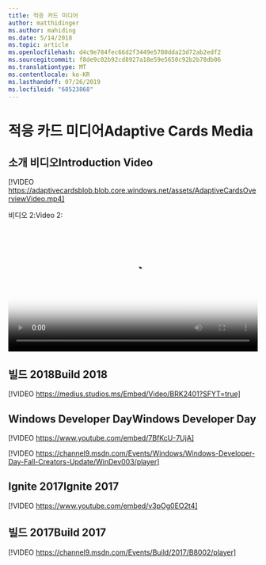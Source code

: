 ```yaml
---
title: 적응 카드 미디어
author: matthidinger
ms.author: mahiding
ms.date: 5/14/2018
ms.topic: article
ms.openlocfilehash: d4c9e784fec66d2f3449e5780dda23d72ab2edf2
ms.sourcegitcommit: f8de9c02b92cd8927a18e59e5650c92b2b78db06
ms.translationtype: MT
ms.contentlocale: ko-KR
ms.lasthandoff: 07/26/2019
ms.locfileid: "68523868"
---
```

# <a name="adaptive-cards-media"></a><span data-ttu-id="c5672-102">적응 카드 미디어</span><span class="sxs-lookup"><span data-stu-id="c5672-102">Adaptive Cards Media</span></span>


## <a name="introduction-video"></a><span data-ttu-id="c5672-103">소개 비디오</span><span class="sxs-lookup"><span data-stu-id="c5672-103">Introduction Video</span></span>

[!VIDEO https://adaptivecardsblob.blob.core.windows.net/assets/AdaptiveCardsOverviewVideo.mp4]

<span data-ttu-id="c5672-104">비디오 2:</span><span class="sxs-lookup"><span data-stu-id="c5672-104">Video 2:</span></span>

<video controls width="100%" poster="../content/videoposter.png">
    <source src="https://adaptivecardsblob.blob.core.windows.net/assets/AdaptiveCardsOverviewVideo.mp4" type="video/mp4">
</video>

## <a name="build-2018"></a><span data-ttu-id="c5672-105">빌드 2018</span><span class="sxs-lookup"><span data-stu-id="c5672-105">Build 2018</span></span>

[!VIDEO https://medius.studios.ms/Embed/Video/BRK2401?SFYT=true]

## <a name="windows-developer-day"></a><span data-ttu-id="c5672-106">Windows Developer Day</span><span class="sxs-lookup"><span data-stu-id="c5672-106">Windows Developer Day</span></span>

[!VIDEO https://www.youtube.com/embed/7BfKcU-7UjA]

[!VIDEO https://channel9.msdn.com/Events/Windows/Windows-Developer-Day-Fall-Creators-Update/WinDev003/player]

## <a name="ignite-2017"></a><span data-ttu-id="c5672-107">Ignite 2017</span><span class="sxs-lookup"><span data-stu-id="c5672-107">Ignite 2017</span></span>

[!VIDEO https://www.youtube.com/embed/v3pOg0EO2t4]

## <a name="build-2017"></a><span data-ttu-id="c5672-108">빌드 2017</span><span class="sxs-lookup"><span data-stu-id="c5672-108">Build 2017</span></span> 

[!VIDEO https://channel9.msdn.com/Events/Build/2017/B8002/player]

